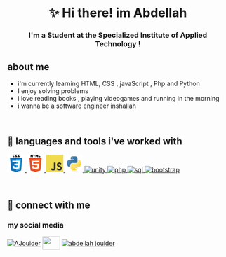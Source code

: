 <h1 align="center"> ✨ Hi there! im Abdellah </h1>

<h3 align="center"> I'm a Student at the Specialized Institute of Applied Technology ! </h3>

## about me

* i'm currently learning HTML, CSS , javaScript , Php and Python
* I enjoy solving problems
* i love reading books , playing videogames and running in the morning
* i wanna be a software engineer inshallah 

<br>

## 🌟 languages and tools i've worked with

<p align="left"> <a href="https://www.w3schools.com/css/" target="_blank"> <img src="https://raw.githubusercontent.com/devicons/devicon/master/icons/css3/css3-original-wordmark.svg" alt="css3" width="40" height="40"/> </a> <a href="https://www.w3.org/html/" target="_blank"> <img src="https://raw.githubusercontent.com/devicons/devicon/master/icons/html5/html5-original-wordmark.svg" alt="html5" width="40" height="40"/> </a> <a href="https://developer.mozilla.org/en-US/docs/Web/JavaScript" target="_blank"> <img src="https://raw.githubusercontent.com/devicons/devicon/master/icons/javascript/javascript-original.svg" alt="javascript" width="40" height="40"/> </a>    <a href="https://www.python.org" target="_blank"> <img src="https://raw.githubusercontent.com/devicons/devicon/master/icons/python/python-original.svg" alt="python" width="40" height="40"/> </a> <a href="https://unity.com/fr" target="_blank"> <img src="https://www.vectorlogo.zone/logos/unity3d/unity3d-icon.svg" alt="unity" width="40" height="40"/> </a> <a href="https://www.php.net/" target="_blank"> <img src="https://www.vectorlogo.zone/logos/php/php-ar21.svg" alt="php" width="50" height="40"/> </a> <a href="https://sql.sh/" target="_blank"> <img src="https://cdn-icons.flaticon.com/png/512/4248/premium/4248340.png?token=exp=1659011315~hmac=9e368adbf038151cf5a1777455510d9f" alt="sql" width="40" height="40"/> </a> <a href="https://getbootstrap.com/" target="_blank"> <img src="https://www.vectorlogo.zone/logos/getbootstrap/getbootstrap-icon.svg" alt="bootstrap" width="40" height="40"/> </a>
</p>
<br>

## 🌟 connect with me

<h3 align="left">my social media</h3>
<p align="left">
<a href="https://twitter.com/AJouider" target="_blank"><img align="center" src="https://raw.githubusercontent.com/rahuldkjain/github-profile-readme-generator/master/src/images/icons/Social/twitter.svg" alt="AJouider" height="30" width="40" /></a>
<a href="https://www.instagram.com/abdou_jouider/?hl=fr" target="_blank"><img align="center" src="https://cdn.worldvectorlogo.com/logos/instagram-5.svg" height="30" width="40" /></a> 
<a href="https://www.linkedin.com/in/abdellah-jouider-5a2b7821a/" target="_blank"><img align="center" src="https://raw.githubusercontent.com/rahuldkjain/github-profile-readme-generator/master/src/images/icons/Social/linked-in-alt.svg" alt="abdellah jouider" height="30" width="40" /></a>
</p>
<br>
